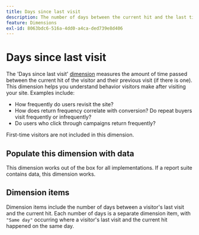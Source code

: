```yaml
---
title: Days since last visit
description: The number of days between the current hit and the last time they visited.
feature: Dimensions
exl-id: 8063bdc6-516a-4dd0-a4ca-ded739e8d406
---
```

# Days since last visit

The 'Days since last visit' [dimension](overview.md) measures the amount of time passed between the current hit of the visitor and their previous visit (if there is one). This dimension helps you understand behavior visitors make after visiting your site. Examples include:

* How frequently do users revisit the site? 
* How does return frequency correlate with conversion? Do repeat buyers visit frequently or infrequently? 
* Do users who click through campaigns return frequently?

First-time visitors are not included in this dimension.

## Populate this dimension with data

This dimension works out of the box for all implementations. If a report suite contains data, this dimension works.

## Dimension items

Dimension items include the number of days between a visitor's last visit and the current hit. Each number of days is a separate dimension item, with `"Same day"` occurring where a visitor's last visit and the current hit happened on the same day.
